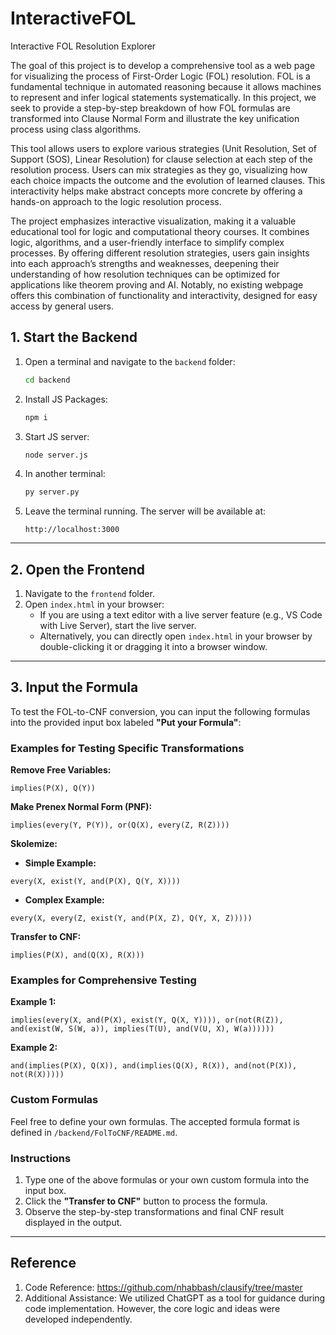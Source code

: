 # InteractiveFOL

Interactive FOL Resolution Explorer

The goal of this project is to develop a comprehensive tool as a web page for visualizing the process of First-Order Logic (FOL) resolution. FOL is a fundamental technique in automated reasoning because it allows machines to represent and infer logical statements systematically. In this project, we seek to provide a step-by-step breakdown of how FOL formulas are transformed into Clause Normal Form and illustrate the key unification process using class algorithms.

This tool allows users to explore various strategies (Unit Resolution, Set of Support (SOS), Linear Resolution) for clause selection at each step of the resolution process. Users can mix strategies as they go, visualizing how each choice impacts the outcome and the evolution of learned clauses. This interactivity helps make abstract concepts more concrete by offering a hands-on approach to the logic resolution process.

The project emphasizes interactive visualization, making it a valuable educational tool for logic and computational theory courses. It combines logic, algorithms, and a user-friendly interface to simplify complex processes. By offering different resolution strategies, users gain insights into each approach’s strengths and weaknesses, deepening their understanding of how resolution techniques can be optimized for applications like theorem proving and AI. Notably, no existing webpage offers this combination of functionality and interactivity, designed for easy access by general users.

## **1. Start the Backend**
1. Open a terminal and navigate to the `backend` folder:

    ```bash
    cd backend
    ```

2. Install JS Packages:

    ```bash
    npm i
    ```

3. Start JS server:

    ```bash
    node server.js
    ```

4. In another terminal:

    ```bash
    py server.py
    ```

4. Leave the terminal running. The server will be available at:

    ```
    http://localhost:3000
    ```

---

## **2. Open the Frontend**
1. Navigate to the `frontend` folder.
2. Open `index.html` in your browser:
    - If you are using a text editor with a live server feature (e.g., VS Code with Live Server), start the live server.
    - Alternatively, you can directly open `index.html` in your browser by double-clicking it or dragging it into a browser window.

---

## **3. Input the Formula**

To test the FOL-to-CNF conversion, you can input the following formulas into the provided input box labeled **"Put your Formula"**:

### **Examples for Testing Specific Transformations**

**Remove Free Variables:**
```
implies(P(X), Q(Y))
```

**Make Prenex Normal Form (PNF):**
```
implies(every(Y, P(Y)), or(Q(X), every(Z, R(Z))))
```

**Skolemize:**
- **Simple Example:**
```
every(X, exist(Y, and(P(X), Q(Y, X))))
```
- **Complex Example:**
```
every(X, every(Z, exist(Y, and(P(X, Z), Q(Y, X, Z)))))
```
**Transfer to CNF:**
```
implies(P(X), and(Q(X), R(X)))
```

### **Examples for Comprehensive Testing**

**Example 1:**
```
implies(every(X, and(P(X), exist(Y, Q(X, Y)))), or(not(R(Z)), and(exist(W, S(W, a)), implies(T(U), and(V(U, X), W(a))))))
```

**Example 2:**
```
and(implies(P(X), Q(X)), and(implies(Q(X), R(X)), and(not(P(X)), not(R(X)))))
```



### **Custom Formulas**

Feel free to define your own formulas. The accepted formula format is defined in `/backend/FolToCNF/README.md`.

### **Instructions**

1. Type one of the above formulas or your own custom formula into the input box.
2. Click the **"Transfer to CNF"** button to process the formula.
3. Observe the step-by-step transformations and final CNF result displayed in the output.


---

## **Reference**
1. Code Reference: https://github.com/nhabbash/clausify/tree/master 
2. Additional Assistance: We utilized ChatGPT as a tool for guidance during code implementation. However, the core logic and ideas were developed independently.